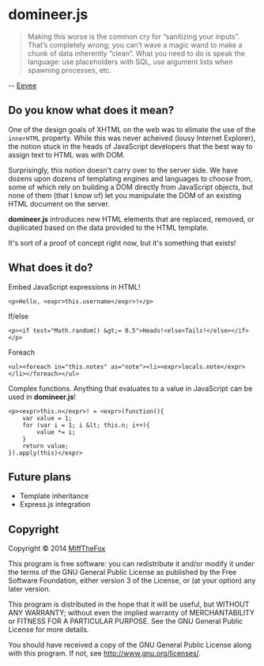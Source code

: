 domineer.js
===========

> Making this worse is the common cry for “sanitizing your inputs”. That’s
> completely wrong; you can’t wave a magic wand to make a chunk of data
> inherently “clean”. What you need to do is speak the language: use
> placeholders with SQL, use argument lists when spawning processes, etc.

-- [Eevee](http://eev.ee/blog/2012/04/09/php-a-fractal-of-bad-design/#language-boundaries)

Do you know what does it mean?
------------------------------

One of the design goals of XHTML on the web was to elimate the use of
the `innerHTML` property. While this was never acheived (lousy Internet
Explorer), the notion stuck in the heads of JavaScript developers that
the best way to assign text to HTML was with DOM.

Surprisingly, this notion doesn't carry over to the server side. We have
dozens upon dozens of templating engines and languages to choose from,
some of which rely on building a DOM directly from JavaScript objects,
but none of them (that I know of) let you manipulate the DOM of an
existing HTML document on the server.

**domineer.js** introduces new HTML elements that are replaced, removed,
or duplicated based on the data provided to the HTML template.

It's sort of a proof of concept right now, but it's something that exists!

What does it do?
----------------

Embed JavaScript expressions in HTML!

    <p>Hello, <expr>this.username</expr>!</p>

If/else

    <p><if test="Math.random() &gt;= 0.5">Heads!<else>Tails!</else></if></p>

Foreach

    <ul><foreach in="this.notes" as="note"><li><expr>locals.note</expr></li></foreach></ul>

Complex functions. Anything that evaluates to a value in JavaScript can be used
in **domineer.js**!

    <p><expr>this.n</expr>! = <expr>(function(){
        var value = 1;
        for (var i = 1; i &lt; this.n; i++){
            value *= i;
        }
        return value;
    }).apply(this)</expr>

Future plans
------------

* Template inheritance
* Express.js integration

Copyright
---------

Copyright © 2014 [MiffTheFox](https://miffthefox.info/)

This program is free software: you can redistribute it and/or modify
it under the terms of the GNU General Public License as published by
the Free Software Foundation, either version 3 of the License, or
(at your option) any later version.

This program is distributed in the hope that it will be useful,
but WITHOUT ANY WARRANTY; without even the implied warranty of
MERCHANTABILITY or FITNESS FOR A PARTICULAR PURPOSE.  See the
GNU General Public License for more details.

You should have received a copy of the GNU General Public License
along with this program.  If not, see http://www.gnu.org/licenses/.


